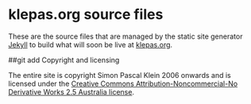 # klepas.org source files

These are the source files that are managed by the static site generator [Jekyll](http://github.com/mojombo/jekyll) to build what will soon be live at [klepas.org](http://klepas.org).

##git add Copyright and licensing

The entire site is copyright Simon Pascal Klein 2006 onwards and is licensed under the [Creative Commons Attribution-Noncommercial-No Derivative Works 2.5 Australia license](http://creativecommons.org/licenses/by-nc-nd/2.5/au/).
